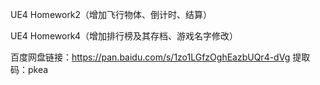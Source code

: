 UE4 Homework2（增加飞行物体、倒计时、结算）

UE4 Homework4（增加排行榜及其存档、游戏名字修改）

百度网盘链接：https://pan.baidu.com/s/1zo1LGfzOghEazbUQr4-dVg 提取码：pkea
